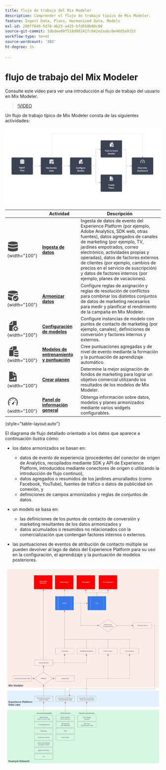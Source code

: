 ```yaml
---
title: flujo de trabajo del Mix Modeler
description: Comprender el flujo de trabajo típico de Mix Modeler.
feature: Ingest Data, Plans, Harmonized Data, Models
exl-id: 200ff846-5d78-4b25-a425-bfd558b88c88
source-git-commit: 1dbdee00f518d98241fc042e2aabc0e40d5a9153
workflow-type: tm+mt
source-wordcount: '302'
ht-degree: 1%

---
```


# flujo de trabajo del Mix Modeler

Consulte este vídeo para ver una introducción al flujo de trabajo del usuario en Mix Modeler.

>[!VIDEO](https://video.tv.adobe.com/v/3424854/?learn=on)


Un flujo de trabajo típico de Mix Modeler consta de las siguientes actividades:

![Texto alternativo](../assets/ApplicationWorkflow.svg)

|  | Actividad | Descripción |
|---|---|---|
| ![Datos](../assets/icons/Data.svg){width="100"} | [**Ingesta de datos**](../ingest-data/overview.md) | Ingesta de datos de evento del Experience Platform (por ejemplo, Adobe Analytics, SDK web, otras fuentes), datos agregados de canales de marketing (por ejemplo, TV, jardines empotrados, correo electrónico, actividades propias y operadas), datos de factores externos de clientes (por ejemplo, cambios de precios en el servicio de suscripción) y datos de factores internos (por ejemplo, planes de vacaciones). |
| ![DataCheck](../assets/icons/DataCheck.svg){width="100"} | [**Armonizar datos**](../harmonize-data/overview.md) | Configure reglas de asignación y reglas de resolución de conflictos para combinar los distintos conjuntos de datos de marketing necesarios para medir y planificar el rendimiento de la campaña en Mix Modeler. |
| ![FileConfig](../assets/icons/FileGear.svg){width="100"} | [**Configuración de modelos**](../models/create.md) | Configure instancias de modelo con puntos de contacto de marketing (por ejemplo, canales), definiciones de conversión y factores internos y externos. |
| ![FileData](../assets/icons/FileData.svg){width="100"} | [**Modelos de entrenamiento y puntuación**](../models/overview.md) | Cree puntuaciones agregadas y de nivel de evento mediante la formación y la puntuación de aprendizaje automático. |
| ![GráficoDeArchivos](../assets/icons/FileChart.svg){width="100"} | [**Crear planes**](../plans/overview.md) | Determine la mejor asignación de fondos de marketing para lograr un objetivo comercial utilizando los resultados de los modelos de Mix Modeler. |
| ![Panel](../assets/icons/Dashboard.svg){width="100"} | [**Panel de información general**](../dashboard/overview.md) | Obtenga información sobre datos, modelos y planes armonizados mediante varios widgets configurables. |

{style="table-layout:auto"}

El diagrama de flujo detallado orientado a los datos que aparece a continuación ilustra cómo:

* los datos armonizados se basan en:

   * datos de evento de experiencia (procedentes del conector de origen de Analytics, recopilados mediante SDK y API de Experience Platform, introducidos mediante conectores de origen o utilizando la introducción de flujo continuo),
   * datos agregados o resumidos de los jardines amurallados (como Facebook, YouTube), fuentes de tráfico o datos de publicidad sin conexión, y
   * definiciones de campos armonizados y reglas de conjuntos de datos.

* un modelo se basa en:

   * las definiciones de los puntos de contacto de conversión y marketing resultantes de los datos armonizados y
   * datos acumulados o resumidos no relacionados con la comercialización que contengan factores internos o externos.

* las puntuaciones de eventos de atribución de contacto múltiple se pueden devolver al lago de datos del Experience Platform para su uso en la configuración, el aprendizaje y la puntuación de modelos posteriores.

![Flujo de trabajo completo](../assets/comprehensive-workflow.svg)
